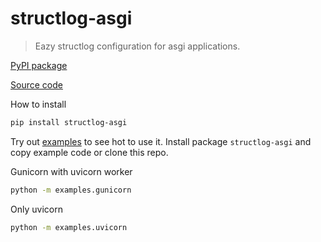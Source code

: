 # structlog-asgi

> Eazy structlog configuration for asgi applications.

[PyPI package](https://pypi.org/project/structlog-asgi/)

[Source code](https://github.com/nkhitrov/structlog-asgi)

How to install
```bash
pip install structlog-asgi
```

Try out [examples](https://github.com/nkhitrov/structlog-asgi/tree/main/examples) to see hot to use it.
Install package `structlog-asgi` and copy example code or clone this repo.

Gunicorn with uvicorn worker
```bash
python -m examples.gunicorn
```

Only uvicorn
```bash
python -m examples.uvicorn
```